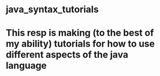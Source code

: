 # java_syntax_tutorials
# This resp is making (to the best of my ability) tutorials for how to use different aspects of the java language
